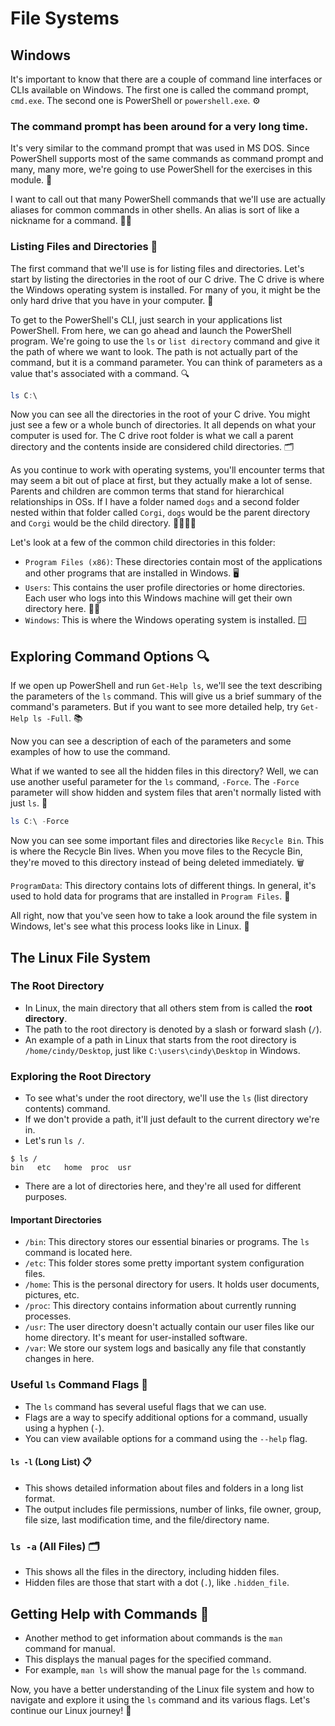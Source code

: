 # File Systems 

## Windows 

It's important to know that there are a couple of command line interfaces or CLIs available on Windows. The first one is called the command prompt, `cmd.exe`. The second one is PowerShell or `powershell.exe`. ⚙️

### The command prompt has been around for a very long time. 

It's very similar to the command prompt that was used in MS DOS. Since PowerShell supports most of the same commands as command prompt and many, many more, we're going to use PowerShell for the exercises in this module. 🤖

I want to call out that many PowerShell commands that we'll use are actually aliases for common commands in other shells. An alias is sort of like a nickname for a command. 🐱‍💻

### Listing Files and Directories 📁

The first command that we'll use is for listing files and directories. Let's start by listing the directories in the root of our C drive. The C drive is where the Windows operating system is installed. For many of you, it might be the only hard drive that you have in your computer. 💾

To get to the PowerShell's CLI, just search in your applications list PowerShell. From here, we can go ahead and launch the PowerShell program. We're going to use the `ls` or `list directory` command and give it the path of where we want to look. The path is not actually part of the command, but it is a command parameter. You can think of parameters as a value that's associated with a command. 🔍

```powershell
ls C:\
```

Now you can see all the directories in the root of your C drive. You might just see a few or a whole bunch of directories. It all depends on what your computer is used for. The C drive root folder is what we call a parent directory and the contents inside are considered child directories. 🗂️

As you continue to work with operating systems, you'll encounter terms that may seem a bit out of place at first, but they actually make a lot of sense. Parents and children are common terms that stand for hierarchical relationships in OSs. If I have a folder named `dogs` and a second folder nested within that folder called `Corgi`, `dogs` would be the parent directory and `Corgi` would be the child directory. 👨‍👩‍👧‍👦

Let's look at a few of the common child directories in this folder:

- `Program Files (x86)`: These directories contain most of the applications and other programs that are installed in Windows. 🖥️
- `Users`: This contains the user profile directories or home directories. Each user who logs into this Windows machine will get their own directory here. 🙎‍♂️
- `Windows`: This is where the Windows operating system is installed. 🪟

## Exploring Command Options 🔍

If we open up PowerShell and run `Get-Help ls`, we'll see the text describing the parameters of the `ls` command. This will give us a brief summary of the command's parameters. But if you want to see more detailed help, try `Get-Help ls -Full`. 📚

Now you can see a description of each of the parameters and some examples of how to use the command.

What if we wanted to see all the hidden files in this directory? Well, we can use another useful parameter for the `ls` command, `-Force`. The `-Force` parameter will show hidden and system files that aren't normally listed with just `ls`. 👀

```powershell
ls C:\ -Force
```

Now you can see some important files and directories like `Recycle Bin`. This is where the Recycle Bin lives. When you move files to the Recycle Bin, they're moved to this directory instead of being deleted immediately. 🗑️

`ProgramData`: This directory contains lots of different things. In general, it's used to hold data for programs that are installed in `Program Files`. 💾

All right, now that you've seen how to take a look around the file system in Windows, let's see what this process looks like in Linux. 🐧

## The Linux File System

### The Root Directory

- In Linux, the main directory that all others stem from is called the **root directory**.
- The path to the root directory is denoted by a slash or forward slash (`/`).
- An example of a path in Linux that starts from the root directory is `/home/cindy/Desktop`, just like `C:\users\cindy\Desktop` in Windows.

### Exploring the Root Directory

- To see what's under the root directory, we'll use the `ls` (list directory contents) command.
- If we don't provide a path, it'll just default to the current directory we're in.
- Let's run `ls /`.

```
$ ls /
bin   etc   home  proc  usr
```

- There are a lot of directories here, and they're all used for different purposes.

#### Important Directories

- `/bin`: This directory stores our essential binaries or programs. The `ls` command is located here.
- `/etc`: This folder stores some pretty important system configuration files.
- `/home`: This is the personal directory for users. It holds user documents, pictures, etc.
- `/proc`: This directory contains information about currently running processes.
- `/usr`: The user directory doesn't actually contain our user files like our home directory. It's meant for user-installed software.
- `/var`: We store our system logs and basically any file that constantly changes in here.

### Useful `ls` Command Flags 🚩

- The `ls` command has several useful flags that we can use.
- Flags are a way to specify additional options for a command, usually using a hyphen (`-`).
- You can view available options for a command using the `--help` flag.

#### `ls -l` (Long List) 📋
- This shows detailed information about files and folders in a long list format.
- The output includes file permissions, number of links, file owner, group, file size, last modification time, and the file/directory name.

### `ls -a` (All Files) 🗂️
- This shows all the files in the directory, including hidden files.
- Hidden files are those that start with a dot (`.`), like `.hidden_file`.

## Getting Help with Commands 🤖
- Another method to get information about commands is the `man` command for manual.
- This displays the manual pages for the specified command.
- For example, `man ls` will show the manual page for the `ls` command.

Now, you have a better understanding of the Linux file system and how to navigate and explore it using the `ls` command and its various flags. Let's continue our Linux journey! 🐧